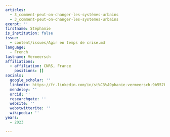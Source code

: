 ```yaml
---
articles:
  - 3_comment-peut-on-changer-les-systèmes-urbains
  - 3_comment-peut-on-changer-les-systemes-urbains
exerpt: ''
firstname: Stéphanie
is_institution: false
issue:
  - content/issues/Agir en temps de crise.md
language:
  - French
lastname: Vermeersch
affiliations:
  - affiliation: CNRS, France
    positions: []
socials:
  google_scholar: ''
  linkedin: https://fr.linkedin.com/in/st%C3%A9phanie-vermeersch-9b557b86
  mendeley: ''
  orcid: ''
  researchgate: ''
  website: ''
  webstwitterite: ''
  wikipedia: ''
years:
  - 2023

---
```

